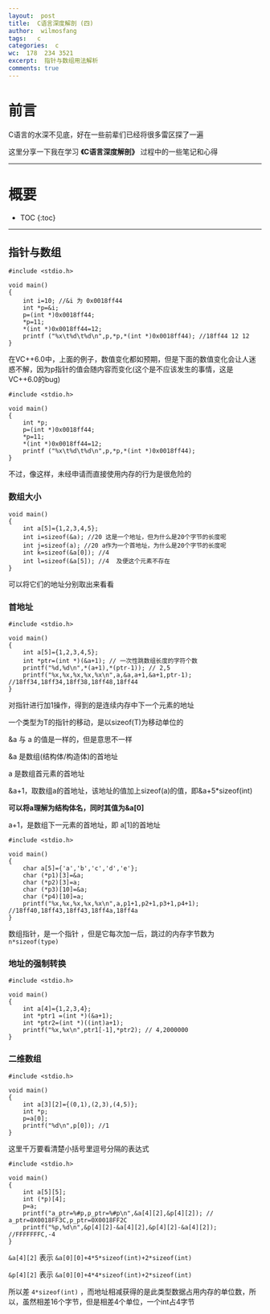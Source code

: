 ```yaml
---
layout:  post
title:  C语言深度解剖 (四)
author:  wilmosfang
tags:   c 
categories:  c
wc:  178  234 3521 
excerpt:  指针与数组用法解析
comments: true
---
```



# 前言


C语言的水深不见底，好在一些前辈们已经将很多雷区探了一遍

这里分享一下我在学习 **《C语言深度解剖》** 过程中的一些笔记和心得


---

# 概要

* TOC
{:toc}

---

## 指针与数组


~~~
#include <stdio.h> 

void main()
{
	int i=10; //&i 为 0x0018ff44
	int *p=&i;
	p=(int *)0x0018ff44;
	*p=11; 
	*(int *)0x0018ff44=12;
	printf ("%x\t%d\t%d\n",p,*p,*(int *)0x0018ff44); //18ff44 12 12
}
~~~

在VC++6.0中，上面的例子，数值变化都如预期，但是下面的数值变化会让人迷惑不解，因为p指针的值会随内容而变化(这个是不应该发生的事情，这是VC++6.0的bug)

~~~
#include <stdio.h> 

void main()
{
	int *p;
	p=(int *)0x0018ff44;
	*p=11; 
	*(int *)0x0018ff44=12;
	printf ("%x\t%d\t%d\n",p,*p,*(int *)0x0018ff44); 
}
~~~

不过，像这样，未经申请而直接使用内存的行为是很危险的

### 数组大小

~~~
void main()
{
	int a[5]={1,2,3,4,5};
	int i=sizeof(&a); //20 这是一个地址，但为什么是20个字节的长度呢
	int j=sizeof(a); //20 a作为一个首地址，为什么是20个字节的长度呢
	int k=sizeof(&a[0]); //4
	int l=sizeof(&a[5]); //4  及便这个元素不存在
}
~~~

可以将它们的地址分别取出来看看


### 首地址

~~~
#include <stdio.h> 

void main()
{
	int a[5]={1,2,3,4,5};
	int *ptr=(int *)(&a+1); // 一次性跳数组长度的字符个数
	printf("%d,%d\n",*(a+1),*(ptr-1)); // 2,5 
	printf("%x,%x,%x,%x,%x\n",a,&a,a+1,&a+1,ptr-1); //18ff34,18ff34,18ff38,18ff48,18ff44
}
~~~

对指针进行加1操作，得到的是连续内存中下一个元素的地址

一个类型为T的指针的移动，是以sizeof(T)为移动单位的

&a 与 a 的值是一样的，但是意思不一样

&a 是数组(结构体/构造体)的首地址

a 是数组首元素的首地址

&a+1，取数组a的首地址，该地址的值加上sizeof(a)的值，即&a+5*sizeof(int)

**可以将a理解为结构体名，同时其值为&a[0]**

a+1，是数组下一元素的首地址，即 a[1]的首地址


~~~
#include <stdio.h> 

void main()
{
	char a[5]={'a','b','c','d','e'};
	char (*p1)[3]=&a;
	char (*p2)[3]=a;
	char (*p3)[10]=&a;
	char (*p4)[10]=a;
	printf("%x,%x,%x,%x,%x\n",a,p1+1,p2+1,p3+1,p4+1); //18ff40,18ff43,18ff43,18ff4a,18ff4a
}
~~~

数组指针，是一个指针 ，但是它每次加一后，跳过的内存字节数为 `n*sizeof(type)`


### 地址的强制转换

~~~
#include <stdio.h> 

void main()
{
	int a[4]={1,2,3,4};
	int *ptr1 =(int *)(&a+1);
	int *ptr2=(int *)((int)a+1);
	printf("%x,%x\n",ptr1[-1],*ptr2); // 4,2000000
}
~~~


### 二维数组

~~~
#include <stdio.h> 

void main()
{
	int a[3][2]={(0,1),(2,3),(4,5)};
	int *p;
	p=a[0];
	printf("%d\n",p[0]); //1
}
~~~

这里千万要看清楚小括号里逗号分隔的表达式


~~~
#include <stdio.h> 

void main()
{
	int a[5][5];
	int (*p)[4];
	p=a;
	printf("a_ptr=%#p,p_ptr=%#p\n",&a[4][2],&p[4][2]); // a_ptr=0X0018FF3C,p_ptr=0X0018FF2C
	printf("%p,%d\n",&p[4][2]-&a[4][2],&p[4][2]-&a[4][2]); //FFFFFFFC,-4
}
~~~

`&a[4][2]` 表示 `&a[0][0]+4*5*sizeof(int)+2*sizeof(int)`

`&p[4][2]` 表示 `&a[0][0]+4*4*sizeof(int)+2*sizeof(int)`

所以差 `4*sizeof(int)` ，而地址相减获得的是此类型数据占用内存的单位数，所以，虽然相差16个字节，但是相差4个单位，一个int占4字节

